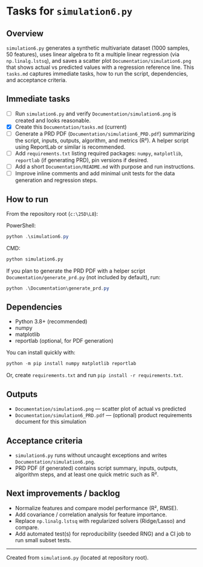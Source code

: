 # Tasks for `simulation6.py`

## Overview

`simulation6.py` generates a synthetic multivariate dataset (1000 samples, 50 features), uses linear algebra to fit a multiple linear regression (via `np.linalg.lstsq`), and saves a scatter plot `Documentation/simulation6.png` that shows actual vs predicted values with a regression reference line. This `tasks.md` captures immediate tasks, how to run the script, dependencies, and acceptance criteria.

## Immediate tasks

- [ ] Run `simulation6.py` and verify `Documentation/simulation6.png` is created and looks reasonable.
- [x] Create this `Documentation/tasks.md` (current)
- [ ] Generate a PRD PDF (`Documentation/simulation6_PRD.pdf`) summarizing the script, inputs, outputs, algorithm, and metrics (R²). A helper script using ReportLab or similar is recommended.
- [ ] Add `requirements.txt` listing required packages: `numpy`, `matplotlib`, `reportlab` (if generating PRD), pin versions if desired.
- [ ] Add a short `Documentation/README.md` with purpose and run instructions.
- [ ] Improve inline comments and add minimal unit tests for the data generation and regression steps.

## How to run

From the repository root (`c:\25D\L8`):

PowerShell:

```powershell
python .\simulation6.py
```

CMD:

```cmd
python simulation6.py
```

If you plan to generate the PRD PDF with a helper script `Documentation/generate_prd.py` (not included by default), run:

```powershell
python .\Documentation\generate_prd.py
```

## Dependencies

- Python 3.8+ (recommended)
- numpy
- matplotlib
- reportlab (optional, for PDF generation)

You can install quickly with:

```powershell
python -m pip install numpy matplotlib reportlab
```

Or, create `requirements.txt` and run `pip install -r requirements.txt`.

## Outputs

- `Documentation/simulation6.png` — scatter plot of actual vs predicted
- `Documentation/simulation6_PRD.pdf` — (optional) product requirements document for this simulation

## Acceptance criteria

- `simulation6.py` runs without uncaught exceptions and writes `Documentation/simulation6.png`.
- PRD PDF (if generated) contains script summary, inputs, outputs, algorithm steps, and at least one quick metric such as R².

## Next improvements / backlog

- Normalize features and compare model performance (R², RMSE).
- Add covariance / correlation analysis for feature importance.
- Replace `np.linalg.lstsq` with regularized solvers (Ridge/Lasso) and compare.
- Add automated test(s) for reproducibility (seeded RNG) and a CI job to run small subset tests.

---

Created from `simulation6.py` (located at repository root).